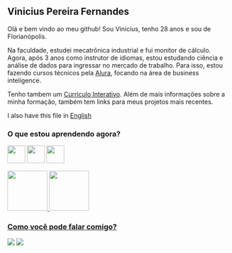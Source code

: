 ## Vinicius Pereira Fernandes

Olá e bem vindo ao meu github! Sou Vinicius, tenho 28 anos e sou de Florianópolis.

Na faculdade, estudei mecatrônica industrial e fui monitor de cálculo. Agora, após 3 anos como instrutor de idiomas, estou estudando ciência e análise de dados para ingressar no mercado de trabalho. Para isso, estou fazendo cursos técnicos pela [Alura](https://www.alura.com.br), focando na área de business inteligence.

Tenho tambem um [Currículo Interativo](https://bit.ly/Vinicius_PF). Além de mais informações sobre a minha formação, também tem links para meus projetos mais recentes.

I also have this file in [English](https://github.com/vinicius-pf/vinicius-pf/blob/main/README_EN.md)

### O que estou aprendendo agora?
<img src="https://cdn.jsdelivr.net/gh/devicons/devicon/icons/microsoftsqlserver/microsoftsqlserver-plain-wordmark.svg" width="40" height="40" /> <img src="https://cdn.jsdelivr.net/gh/devicons/devicon/icons/pandas/pandas-original-wordmark.svg" width="40" height="40" /> <img src="https://cdn.jsdelivr.net/gh/devicons/devicon/icons/python/python-original.svg" width="40" height="40" />




<div>
<a href="https://github.com/vinicius-pf">
<img height="90em" src="https://github-readme-stats.vercel.app/api/top-langs/?username=vinicius-pf&layout=compact&langs_count=7&theme=dark"/>
<img height="90em" src="https://github-readme-stats.vercel.app/api?username=vinicius-pf&show_icons=true&theme=dark&include_all_commits=true&count_private=true"/>
</div>

### Como você pode falar comigo?
<div>
<a href = "mailto:vinicius-pf@outlook.com"><img src="https://img.shields.io/badge/Outlook-blue?style=for-the-badge&logo=microsoftoutlook&logoColor=white" target="_blank"></a>
<a href="https://www.linkedin.com/in/viniciuspf/" target="_blank"><img src="https://img.shields.io/badge/-LinkedIn-%230077B5?style=for-the-badge&logo=linkedin&logoColor=white" target="_blank"></a>   
</div>
